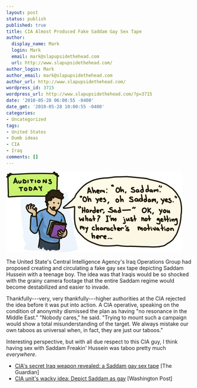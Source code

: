 ```yaml
---
layout: post
status: publish
published: true
title: CIA Almost Produced Fake Saddam Gay Sex Tape
author:
  display_name: Mark
  login: Mark
  email: mark@slapupsidethehead.com
  url: http://www.slapupsidethehead.com/
author_login: Mark
author_email: mark@slapupsidethehead.com
author_url: http://www.slapupsidethehead.com/
wordpress_id: 3715
wordpress_url: http://www.slapupsidethehead.com/?p=3715
date: '2010-05-28 06:00:55 -0400'
date_gmt: '2010-05-28 10:00:55 -0400'
categories:
- Uncategorized
tags:
- United States
- Dumb ideas
- CIA
- Iraq
comments: []
---
```

![Actor auditions for the Sadam gay sex tape, but doesn't understand his motivation.](/wp-content/media/2010/05/sadam-gay-sex-tape-auditions.jpg "NEXT!")

The United State's Central Intelligence Agency's Iraq Operations Group had proposed creating and circulating a fake gay sex tape depicting Saddam Hussein with a teenage boy. The idea was that Iraqis would be so shocked with the grainy camera footage that the entire Saddam regime would become destabilized and easier to invade.

Thankfully---very, very thankfully---higher authorities at the CIA rejected the idea before it was put into action. A CIA operative, speaking on the condition of anonymity dismissed the plan as having "no resonance in the Middle East." "Nobody cares," he said. "Trying to mount such a campaign would show a total misunderstanding of the target. We always mistake our own taboos as universal when, in fact, they are just our taboos."

Interesting perspective, but with all due respect to this CIA guy, I think having sex with Saddam Freakin' Hussein was taboo pretty much _everywhere_.

- [CIA's secret Iraq weapon revealed: a Saddam gay sex tape](http://www.guardian.co.uk/world/2010/may/26/cia-saddam-hussein-gay-sex-smear-plot) [The Guardian]
- [CIA unit's wacky idea: Depict Saddam as gay](http://blog.washingtonpost.com/spy-talk/2010/05/cia_group_had_wacky_ideas_to_d.html) [Washington Post]
